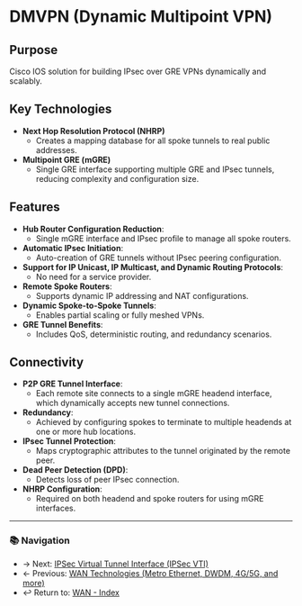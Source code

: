 # DMVPN (Dynamic Multipoint VPN)

## Purpose
Cisco IOS solution for building IPsec over GRE VPNs dynamically and scalably.

## Key Technologies
- **Next Hop Resolution Protocol (NHRP)**  
  - Creates a mapping database for all spoke tunnels to real public addresses.
- **Multipoint GRE (mGRE)**  
  - Single GRE interface supporting multiple GRE and IPsec tunnels, reducing complexity and configuration size.

## Features
- **Hub Router Configuration Reduction**: 
  - Single mGRE interface and IPsec profile to manage all spoke routers.
- **Automatic IPsec Initiation**:
  -  Auto-creation of GRE tunnels without IPsec peering configuration.
- **Support for IP Unicast, IP Multicast, and Dynamic Routing Protocols**:
  -  No need for a service provider.
- **Remote Spoke Routers**: 
  - Supports dynamic IP addressing and NAT configurations.
- **Dynamic Spoke-to-Spoke Tunnels**: 
  - Enables partial scaling or fully meshed VPNs.
- **GRE Tunnel Benefits**: 
  - Includes QoS, deterministic routing, and redundancy scenarios.

## Connectivity
- **P2P GRE Tunnel Interface**: 
  - Each remote site connects to a single mGRE headend interface, which dynamically accepts new tunnel connections.
- **Redundancy**: 
  - Achieved by configuring spokes to terminate to multiple headends at one or more hub locations.
- **IPsec Tunnel Protection**: 
  - Maps cryptographic attributes to the tunnel originated by the remote peer.
- **Dead Peer Detection (DPD)**: 
  - Detects loss of peer IPsec connection.
- **NHRP Configuration**: 
  - Required on both headend and spoke routers for using mGRE interfaces.


---
### 📚 Navigation
- → Next: [IPSec Virtual Tunnel Interface (IPSec VTI)](./ipsec-vti.md) 
- ← Previous: [WAN Technologies (Metro Ethernet, DWDM, 4G/5G, and more)](wan-technologies.md)  
- ↩ Return to: [WAN - Index](../README.md)

